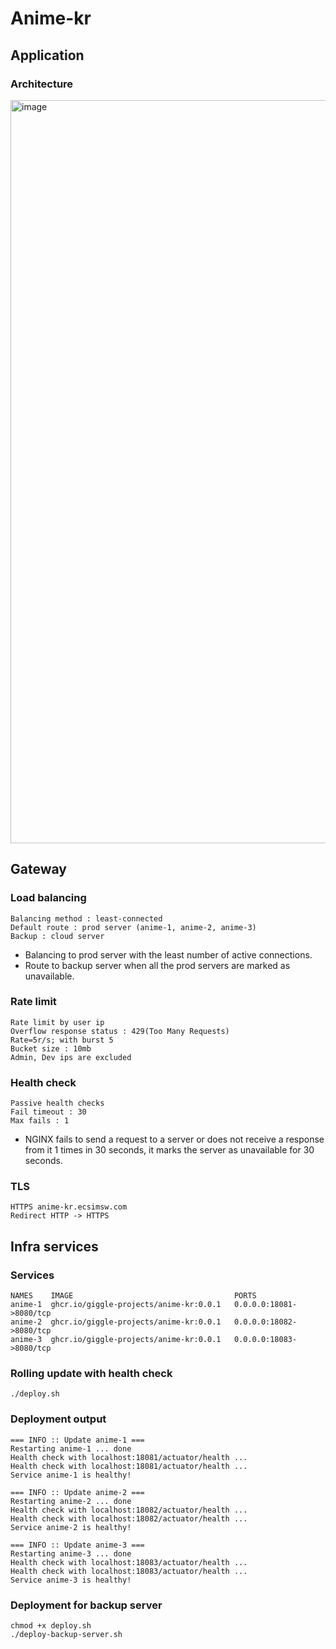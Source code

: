 # Anime-kr

## Application

### Architecture

<img width="1189" alt="image" src="https://github.com/Giggle-projects/anime-kr/assets/46060746/71b7df9d-1fee-4a40-8500-4014d3aebc39">

## Gateway

### Load balancing
```
Balancing method : least-connected
Default route : prod server (anime-1, anime-2, anime-3)
Backup : cloud server
```
- Balancing to prod server with the least number of active connections.
- Route to backup server when all the prod servers are marked as unavailable.

### Rate limit
```
Rate limit by user ip
Overflow response status : 429(Too Many Requests)
Rate=5r/s; with burst 5
Bucket size : 10mb
Admin, Dev ips are excluded
```

### Health check
```
Passive health checks
Fail timeout : 30
Max fails : 1
```
- NGINX fails to send a request to a server or does not receive a response from it 1 times in 30 seconds, it marks the server as unavailable for 30 seconds.

### TLS
```
HTTPS anime-kr.ecsimsw.com
Redirect HTTP -> HTTPS
```

## Infra services

### Services
```
NAMES    IMAGE                                    PORTS
anime-1  ghcr.io/giggle-projects/anime-kr:0.0.1   0.0.0.0:18081->8080/tcp
anime-2  ghcr.io/giggle-projects/anime-kr:0.0.1   0.0.0.0:18082->8080/tcp
anime-3  ghcr.io/giggle-projects/anime-kr:0.0.1   0.0.0.0:18083->8080/tcp
```

### Rolling update with health check
```
./deploy.sh
```

### Deployment output
```
=== INFO :: Update anime-1 ===
Restarting anime-1 ... done
Health check with localhost:18081/actuator/health ...
Health check with localhost:18081/actuator/health ...
Service anime-1 is healthy!

=== INFO :: Update anime-2 ===
Restarting anime-2 ... done
Health check with localhost:18082/actuator/health ...
Health check with localhost:18082/actuator/health ...
Service anime-2 is healthy!

=== INFO :: Update anime-3 ===
Restarting anime-3 ... done
Health check with localhost:18083/actuator/health ...
Health check with localhost:18083/actuator/health ...
Service anime-3 is healthy!
```

### Deployment for backup server
```
chmod +x deploy.sh
./deploy-backup-server.sh
```


